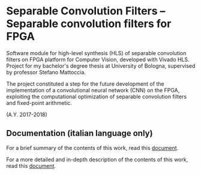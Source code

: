 # Separable Convolution Filters – Separable convolution filters for FPGA

Software module for high-level synthesis (HLS) of separable convolution filters on FPGA platform for Computer Vision, developed with Vivado HLS. Project for my bachelor's degree thesis at University of Bologna, supervised by professor Stefano Mattoccia.

The project constituted a step for the future development of the implementation of a convolutional neural network (CNN) on the FPGA, exploiting the computational optimization of separable convolution filters and fixed-point arithmetic.

(A.Y. 2017-2018)

## Documentation (italian language only)

For a brief summary of the contents of this work, read this [document](https://github.com/bobcorn/separable-convolution-filters/blob/master/Documentation/Thesis%20(italian%20language)/Presentation.pdf).

For a more detailed and in-depth description of the contents of this work, read this [document](https://github.com/bobcorn/separable-convolution-filters/blob/master/Documentation/Thesis%20(italian%20language)/Thesis.pdf).
